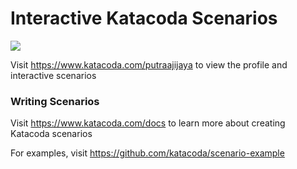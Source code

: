 # Interactive Katacoda Scenarios

[![](http://shields.katacoda.com/katacoda/putraajijaya/count.svg)](https://www.katacoda.com/putraajijaya "Get your profile on Katacoda.com")

Visit https://www.katacoda.com/putraajijaya to view the profile and interactive scenarios

### Writing Scenarios
Visit https://www.katacoda.com/docs to learn more about creating Katacoda scenarios

For examples, visit https://github.com/katacoda/scenario-example
